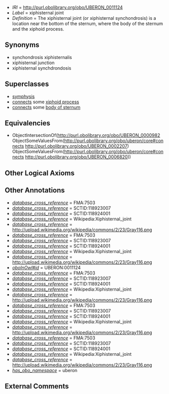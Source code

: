  * *IRI* = http://purl.obolibrary.org/obo/UBERON_0011124
 * *Label* = xiphisternal joint
 * *Definition* = The xiphisternal joint (or xiphisternal synchondrosis) is a location near the bottom of the sternum,  where the body of the sternum and the xiphoid process.

## Synonyms

 * synchondrosis xiphisternalis
 * xiphisternal junction
 * xiphisternal synchdrondosis

## Superclasses

 * [symphysis](../../UBERON/16/UBERON_0002216.md)
 * [connects](../../ts/core#connects.md) some [xiphoid process](../../UBERON/07/UBERON_0002207.md)
 * [connects](../../ts/core#connects.md) some [body of sternum](../../UBERON/20/UBERON_0006820.md)

## Equivalencies

 * ObjectIntersectionOf(<http://purl.obolibrary.org/obo/UBERON_0000982> ObjectSomeValuesFrom(<http://purl.obolibrary.org/obo/uberon/core#connects> <http://purl.obolibrary.org/obo/UBERON_0002207>) ObjectSomeValuesFrom(<http://purl.obolibrary.org/obo/uberon/core#connects> <http://purl.obolibrary.org/obo/UBERON_0006820>))

## Other Logical Axioms


## Other Annotations

 * *[database_cross_reference](../../ef/oboInOwl#hasDbXref.md)* = FMA:7503
 * *[database_cross_reference](../../ef/oboInOwl#hasDbXref.md)* = SCTID:118923007
 * *[database_cross_reference](../../ef/oboInOwl#hasDbXref.md)* = SCTID:118924001
 * *[database_cross_reference](../../ef/oboInOwl#hasDbXref.md)* = Wikipedia:Xiphisternal_joint
 * *[database_cross_reference](../../ef/oboInOwl#hasDbXref.md)* = http://upload.wikimedia.org/wikipedia/commons/2/23/Gray116.png
 * *[database_cross_reference](../../ef/oboInOwl#hasDbXref.md)* = FMA:7503
 * *[database_cross_reference](../../ef/oboInOwl#hasDbXref.md)* = SCTID:118923007
 * *[database_cross_reference](../../ef/oboInOwl#hasDbXref.md)* = SCTID:118924001
 * *[database_cross_reference](../../ef/oboInOwl#hasDbXref.md)* = Wikipedia:Xiphisternal_joint
 * *[database_cross_reference](../../ef/oboInOwl#hasDbXref.md)* = http://upload.wikimedia.org/wikipedia/commons/2/23/Gray116.png
 * *[oboInOwl#id](../../id/oboInOwl#id.md)* = UBERON:0011124
 * *[database_cross_reference](../../ef/oboInOwl#hasDbXref.md)* = FMA:7503
 * *[database_cross_reference](../../ef/oboInOwl#hasDbXref.md)* = SCTID:118923007
 * *[database_cross_reference](../../ef/oboInOwl#hasDbXref.md)* = SCTID:118924001
 * *[database_cross_reference](../../ef/oboInOwl#hasDbXref.md)* = Wikipedia:Xiphisternal_joint
 * *[database_cross_reference](../../ef/oboInOwl#hasDbXref.md)* = http://upload.wikimedia.org/wikipedia/commons/2/23/Gray116.png
 * *[database_cross_reference](../../ef/oboInOwl#hasDbXref.md)* = FMA:7503
 * *[database_cross_reference](../../ef/oboInOwl#hasDbXref.md)* = SCTID:118923007
 * *[database_cross_reference](../../ef/oboInOwl#hasDbXref.md)* = SCTID:118924001
 * *[database_cross_reference](../../ef/oboInOwl#hasDbXref.md)* = Wikipedia:Xiphisternal_joint
 * *[database_cross_reference](../../ef/oboInOwl#hasDbXref.md)* = http://upload.wikimedia.org/wikipedia/commons/2/23/Gray116.png
 * *[database_cross_reference](../../ef/oboInOwl#hasDbXref.md)* = FMA:7503
 * *[database_cross_reference](../../ef/oboInOwl#hasDbXref.md)* = SCTID:118923007
 * *[database_cross_reference](../../ef/oboInOwl#hasDbXref.md)* = SCTID:118924001
 * *[database_cross_reference](../../ef/oboInOwl#hasDbXref.md)* = Wikipedia:Xiphisternal_joint
 * *[database_cross_reference](../../ef/oboInOwl#hasDbXref.md)* = http://upload.wikimedia.org/wikipedia/commons/2/23/Gray116.png
 * *[has_obo_namespace](../../ce/oboInOwl#hasOBONamespace.md)* = uberon

## External Comments


